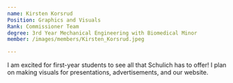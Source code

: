 ```yaml
---
name: Kirsten Korsrud
Position: Graphics and Visuals 
Rank: Commissioner Team
degree: 3rd Year Mechanical Engineering with Biomedical Minor
member: /images/members/Kirsten_Korsrud.jpeg

---
```

I am excited for first-year students to see all that Schulich has to offer! I plan on making visuals for presentations, advertisements, and our website.


